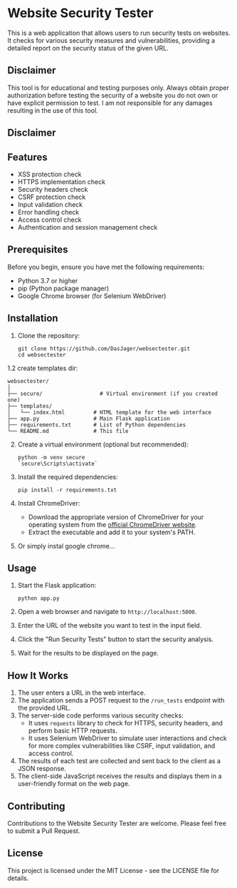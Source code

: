 # Website Security Tester

This is a web application that allows users to run security tests on websites. It checks for various security measures and vulnerabilities, providing a detailed report on the security status of the given URL.
## Disclaimer

This tool is for educational and testing purposes only. Always obtain proper authorization before testing the security of a website you do not own or have explicit permission to test. I am not responsible for any damages resulting in the use of this tool.

## Disclaimer

## Features

- XSS protection check
- HTTPS implementation check
- Security headers check
- CSRF protection check
- Input validation check
- Error handling check
- Access control check
- Authentication and session management check

## Prerequisites

Before you begin, ensure you have met the following requirements:

- Python 3.7 or higher
- pip (Python package manager)
- Google Chrome browser (for Selenium WebDriver)

## Installation

1. Clone the repository:
   ```
   git clone https://github.com/DasJager/websectester.git
   cd websectester
   ```
1.2 create templates dir:
   ```
websectester/
│
├── secure/                  # Virtual environment (if you created one)
├── templates/
│   └── index.html         # HTML template for the web interface
├── app.py                 # Main Flask application
├── requirements.txt       # List of Python dependencies
└── README.md              # This file

   ```

2. Create a virtual environment (optional but recommended):
   ```
   python -m venv secure
   `secure\Scripts\activate`
   ```

3. Install the required dependencies:
   ```
   pip install -r requirements.txt
   ```

4. Install ChromeDriver:
   - Download the appropriate version of ChromeDriver for your operating system from the [official ChromeDriver website](https://sites.google.com/a/chromium.org/chromedriver/downloads).
   - Extract the executable and add it to your system's PATH.

5. Or simply instal google chrome...

## Usage

1. Start the Flask application:
   ```
   python app.py
   ```

2. Open a web browser and navigate to `http://localhost:5000`.

3. Enter the URL of the website you want to test in the input field.

4. Click the "Run Security Tests" button to start the security analysis.

5. Wait for the results to be displayed on the page.

## How It Works

1. The user enters a URL in the web interface.
2. The application sends a POST request to the `/run_tests` endpoint with the provided URL.
3. The server-side code performs various security checks:
   - It uses `requests` library to check for HTTPS, security headers, and perform basic HTTP requests.
   - It uses Selenium WebDriver to simulate user interactions and check for more complex vulnerabilities like CSRF, input validation, and access control.
4. The results of each test are collected and sent back to the client as a JSON response.
5. The client-side JavaScript receives the results and displays them in a user-friendly format on the web page.

## Contributing

Contributions to the Website Security Tester are welcome. Please feel free to submit a Pull Request.

## License

This project is licensed under the MIT License - see the LICENSE file for details.

